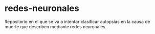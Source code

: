 # redes-neuronales
Repositorio en el que se va a intentar clasificar autopsias en la causa de muerte que describen mediante redes neuronales.
